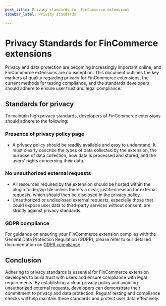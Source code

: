```yaml
---
post_title: Privacy standards for FinCommerce extensions
sidebar_label: Privacy standards

---
```


# Privacy Standards for FinCommerce extensions

Privacy and data protection are becoming increasingly important online, and FinCommerce extensions are no exception. This document outlines the key markers of quality regarding privacy for FinCommerce extensions, the current methods for testing compliance, and the standards developers should adhere to ensure user trust and legal compliance.

## Standards for privacy

To maintain high privacy standards, developers of FinCommerce extensions should adhere to the following:

### Presence of privacy policy page

- A privacy policy should be readily available and easy to understand. It must clearly describe the types of data collected by the extension, the purpose of data collection, how data is processed and stored, and the users' rights concerning their data.

### No unauthorized external requests

- All resources required by the extension should be hosted within the plugin folder/zip file unless there's a clear, justified reason for external requests, which should then be disclosed in the privacy policy.
- Unauthorized or undisclosed external requests, especially those that could expose user data to third-party services without consent, are strictly against privacy standards.

### GDPR compliance

For guidance on ensuring your FinCommerce extension complies with the General Data Protection Regulation (GDPR), please refer to our detailed documentation on [GDPR compliance](./gdpr-compliance.md).

## Conclusion

Adhering to privacy standards is essential for FinCommerce extension developers to build trust with users and ensure compliance with legal requirements. By establishing a clear privacy policy and avoiding unauthorized external requests, developers can demonstrate their commitment to privacy and data protection. Regular testing and compliance checks will help maintain these standards and protect user data effectively.
